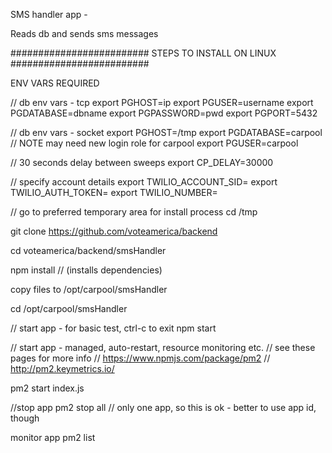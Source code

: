 SMS handler app - 

Reads db and sends sms messages

#########################
STEPS TO INSTALL ON LINUX
#########################  

ENV VARS REQUIRED 

// db env vars - tcp
export PGHOST=ip
export PGUSER=username
export PGDATABASE=dbname
export PGPASSWORD=pwd
export PGPORT=5432

// db env vars - socket
export PGHOST=/tmp
export PGDATABASE=carpool
// NOTE may need new login role for carpool
export PGUSER=carpool

// 30 seconds delay between sweeps
export CP_DELAY=30000

// specify account details
export TWILIO_ACCOUNT_SID=
export TWILIO_AUTH_TOKEN=
export TWILIO_NUMBER=

// go to preferred temporary area for install process
cd /tmp

git clone https://github.com/voteamerica/backend

cd voteamerica/backend/smsHandler

npm install // (installs dependencies)

copy files to /opt/carpool/smsHandler
 
cd /opt/carpool/smsHandler

// start app - for basic test, ctrl-c to exit
npm start

// start app - managed, auto-restart, resource monitoring etc. 
// see these pages for more info
// https://www.npmjs.com/package/pm2
// http://pm2.keymetrics.io/

pm2 start index.js

//stop app 
pm2 stop all // only one app, so this is ok - better to use app id, though

monitor app 
pm2 list
